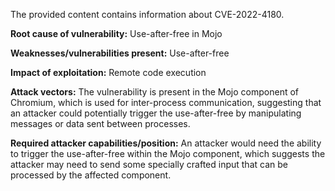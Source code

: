 The provided content contains information about CVE-2022-4180.

**Root cause of vulnerability:** Use-after-free in Mojo

**Weaknesses/vulnerabilities present:** Use-after-free

**Impact of exploitation:** Remote code execution

**Attack vectors:** The vulnerability is present in the Mojo component of Chromium, which is used for inter-process communication, suggesting that an attacker could potentially trigger the use-after-free by manipulating messages or data sent between processes.

**Required attacker capabilities/position:** An attacker would need the ability to trigger the use-after-free within the Mojo component, which suggests the attacker may need to send some specially crafted input that can be processed by the affected component.